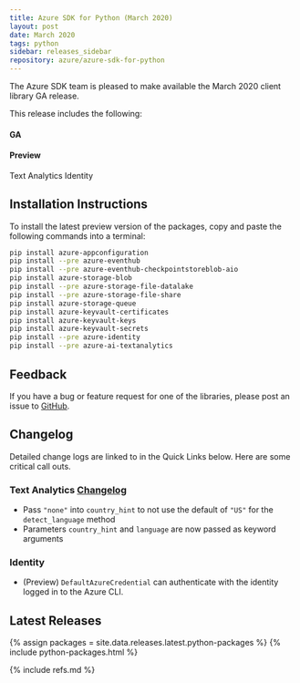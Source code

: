 ```yaml
---
title: Azure SDK for Python (March 2020)
layout: post
date: March 2020
tags: python
sidebar: releases_sidebar
repository: azure/azure-sdk-for-python
---
```


The Azure SDK team is pleased to make available the March 2020 client library GA release.

This release includes the following:

#### GA


#### Preview

Text Analytics
Identity


## Installation Instructions

To install the latest preview version of the packages, copy and paste the following commands into a terminal:

```bash
pip install azure-appconfiguration
pip install --pre azure-eventhub
pip install --pre azure-eventhub-checkpointstoreblob-aio
pip install azure-storage-blob
pip install --pre azure-storage-file-datalake
pip install --pre azure-storage-file-share
pip install azure-storage-queue
pip install azure-keyvault-certificates
pip install azure-keyvault-keys
pip install azure-keyvault-secrets
pip install --pre azure-identity
pip install --pre azure-ai-textanalytics
```

## Feedback

If you have a bug or feature request for one of the libraries, please post an issue to [GitHub](https://github.com/azure/azure-sdk-for-python/issues).

## Changelog

Detailed change logs are linked to in the Quick Links below. Here are some critical call outs.

### Text Analytics [Changelog](https://github.com/Azure/azure-sdk-for-python/blob/master/sdk/textanalytics/azure-ai-textanalytics/CHANGELOG.md#change-log-azure-ai-textanalytics)

- Pass `"none"` into `country_hint` to not use the default of `"US"` for the `detect_language` method
- Parameters `country_hint` and `language` are now passed as keyword arguments

### Identity
- (Preview) `DefaultAzureCredential` can authenticate with the identity logged in to the Azure CLI.

## Latest Releases

{% assign packages = site.data.releases.latest.python-packages %}
{% include python-packages.html %}

{% include refs.md %}
